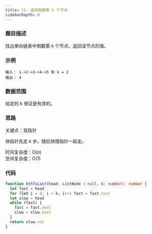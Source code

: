 ```yaml
---
title: 11. 返回倒数第 k 个节点
sidebarDepth: 0
---
```


### 题目描述

找出单向链表中倒数第 k 个节点。返回该节点的值。


### 示例

```
输入： 1->2->3->4->5 和 k = 2
输出： 4
```


### 数据范围

给定的 k 保证是有效的。


### 思路

关键点：双指针

快指针先走 k 步。随后快慢指针一起走。

时间复杂度：O(n)  
空间复杂度：O(1)


### 代码

```ts
function kthToLast(head: ListNode | null, k: number): number {
  let fast = head
  for (let i = 0; i < k; i++) fast = fast.next
  let slow = head
  while (fast) {
    fast = fast.next
    slow = slow.next
  }
  return slow.val
}
```

